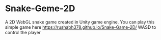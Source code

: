 # Snake-Geme-2D
A 2D WebGL snake game created in Unity game engine.
You can play this simple game here https://rushabh378.github.io/Snake-Game-2D/
WASD to control the player

